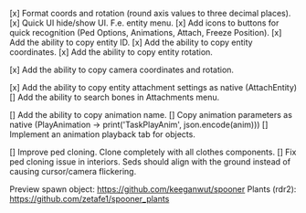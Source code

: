 [x] Format coords and rotation (round axis values to three decimal places).
[x] Quick UI hide/show UI. F.e. entity menu.
[x] Add icons to buttons for quick recognition (Ped Options, Animations, Attach, Freeze Position). 
[x] Add the ability to copy entity ID.
[x] Add the ability to copy entity coordinates.
[x] Add the ability to copy entity rotation.

[x] Add the ability to copy camera coordinates and rotation.

[x] Add the ability to copy entity attachment settings as native (AttachEntity)
[] Add the ability to search bones in Attachments menu.

[] Add the ability to copy animation name.
[] Copy animation parameters as native (PlayAnimation -> print('TaskPlayAnim', json.encode(anim)))
[] Implement an animation playback tab for objects.


[] Improve ped cloning. Clone completely with all clothes components.
[] Fix ped cloning issue in interiors. Seds should align with the ground instead of causing cursor/camera flickering.

Preview spawn object: 
https://github.com/keeganwut/spooner
Plants (rdr2):
https://github.com/zetafe1/spooner_plants